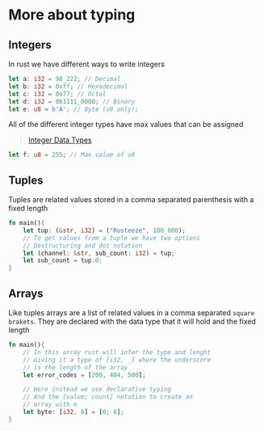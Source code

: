 # More about typing

## Integers

In rust we have different ways to write integers

```rs
let a: i32 = 98_222; // Decimal
let b: i32 = 0xff; // Hexadecimal
let c: i32 = 0o77; // Octal
let d: i32 = 0b1111_0000; // Binary
let e: u8 = b'A'; // Byte (u8 only);
```

All of the different integer types have max values that can be assigned

> [Integer Data Types](./readme.md/#Data_types)

```rs
let f: u8 = 255; // Max value of u8
```

## Tuples

Tuples are related values stored in a comma separated parenthesis with a fixed length

```rs
fn main(){
    let tup: (&str, i32) = ("Rusteeze", 100_000);
    // To get values from a tuple we have two options
    // Destructuring and dot notation
    let (channel: &str, sub_count: i32) = tup;
    let sub_count = tup.0;
}
```

## Arrays

Like tuples arrays are a list of related values in a comma separated `square brakets`. They are declared with the data type that it will hold and the fixed length

```rs
fn main(){
    // In this array rust will infer the type and lenght
    // Giving it a type of [i32, _] where the underscore
    // is the length of the array
    let error_codes = [200, 404, 500];

    // Here instead we use declarative typing
    // And the [value; count] notation to create an
    // array with n
    let byte: [i32, 8] = [0; 8];
}
```
